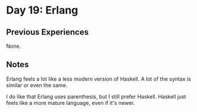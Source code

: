 # Day 19: Erlang

## Previous Experiences

None.

## Notes

Erlang feels a lot like a less modern version of Haskell.
A lot of the syntax is similar or even the same.

I do like that Erlang uses parenthesis, but I still prefer Haskell.
Haskell just feels like a more mature language, even if it's newer.
